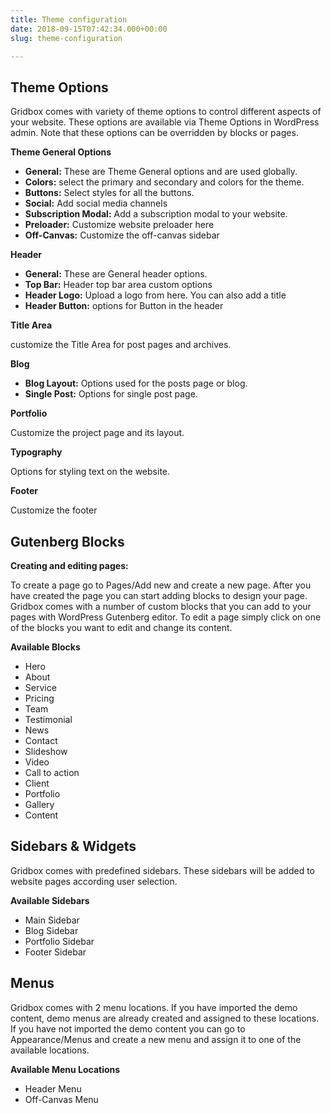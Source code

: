 ```yaml
---
title: Theme configuration
date: 2018-09-15T07:42:34.000+00:00
slug: theme-configuration

---
```

## Theme Options

Gridbox comes with variety of theme options to control different aspects of your website. These options are available via Theme Options in WordPress admin. Note that these options can be overridden by blocks or pages.

**Theme General Options**

* **General:** These are Theme General options and are used globally.
* **Colors:** select the primary and secondary and colors for the theme.
* **Buttons:** Select styles for all the buttons.
* **Social:** Add social media channels
* **Subscription Modal:** Add a subscription modal to your website.
* **Preloader:** Customize website preloader here
* **Off-Canvas:** Customize the off-canvas sidebar

**Header**

* **General:** These are General header options.
* **Top Bar:** Header top bar area custom options
* **Header Logo:** Upload a logo from here. You can also add a title
* **Header Button:** options for Button in the header

**Title Area**

customize the Title Area for post pages and archives. 

**Blog**

* **Blog Layout:** Options used for the posts page or blog.
* **Single Post:** Options for single post page.

**Portfolio**

Customize the project page and its layout.

**Typography**

Options for styling text on the website.

**Footer**

Customize the footer

## Gutenberg Blocks

**Creating and editing pages:** 

To create a page go to Pages/Add new and create a new page. After you have created the page you can start adding blocks to design your page. Gridbox comes with a number of custom blocks that you can add to your pages with WordPress Gutenberg editor. To edit a page simply click on one of the blocks you want to edit and change its content. 

**Available Blocks**

* Hero
* About
* Service
* Pricing
* Team
* Testimonial 
* News 
* Contact
* Slideshow
* Video
* Call to action
* Client
* Portfolio
* Gallery
* Content

## Sidebars & Widgets

Gridbox comes with predefined sidebars. These sidebars will be added to website pages according user selection. 

**Available Sidebars**

* Main Sidebar
* Blog Sidebar
* Portfolio Sidebar
* Footer Sidebar

## Menus

Gridbox comes with 2 menu locations. If you have imported the demo content, demo menus are already created and assigned to these locations. If you have not imported the demo content you can go to Appearance/Menus and create a new menu and assign it to one of the available locations. 

**Available Menu Locations**

* Header Menu
* Off-Canvas Menu